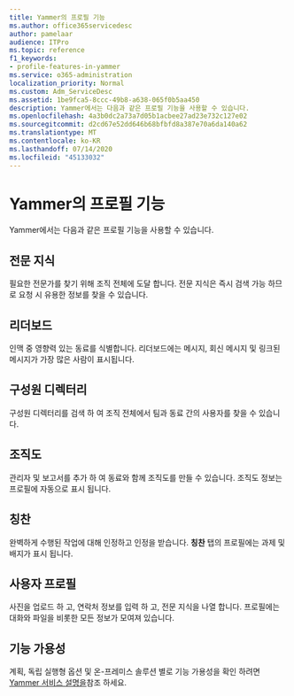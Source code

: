 ```yaml
---
title: Yammer의 프로필 기능
ms.author: office365servicedesc
author: pamelaar
audience: ITPro
ms.topic: reference
f1_keywords:
- profile-features-in-yammer
ms.service: o365-administration
localization_priority: Normal
ms.custom: Adm_ServiceDesc
ms.assetid: 1be9fca5-8ccc-49b8-a638-065f0b5aa450
description: Yammer에서는 다음과 같은 프로필 기능을 사용할 수 있습니다.
ms.openlocfilehash: 4a3b0dc2a73a7d05b1acbee27ad23e732c127e02
ms.sourcegitcommit: d2cd67e52dd646b68bfbfd8a387e70a6da140a62
ms.translationtype: MT
ms.contentlocale: ko-KR
ms.lasthandoff: 07/14/2020
ms.locfileid: "45133032"
---
```

# <a name="profile-features-in-yammer"></a>Yammer의 프로필 기능

Yammer에서는 다음과 같은 프로필 기능을 사용할 수 있습니다.
 
## <a name="expertise"></a>전문 지식

필요한 전문가를 찾기 위해 조직 전체에 도달 합니다. 전문 지식은 즉시 검색 가능 하므로 요청 시 유용한 정보를 찾을 수 있습니다.

## <a name="leaderboards"></a>리더보드

인맥 중 영향력 있는 동료를 식별합니다. 리더보드에는 메시지, 회신 메시지 및 링크된 메시지가 가장 많은 사람이 표시됩니다.

## <a name="member-directory"></a>구성원 디렉터리

구성원 디렉터리를 검색 하 여 조직 전체에서 팀과 동료 간의 사용자를 찾을 수 있습니다.
  
## <a name="org-chart"></a>조직도

관리자 및 보고서를 추가 하 여 동료와 함께 조직도를 만들 수 있습니다. 조직도 정보는 프로필에 자동으로 표시 됩니다.
  
## <a name="praise"></a>칭찬

완벽하게 수행된 작업에 대해 인정하고 인정을 받습니다. **칭찬** 탭의 프로필에는 과제 및 배지가 표시 됩니다.
 
## <a name="user-profiles"></a>사용자 프로필

사진을 업로드 하 고, 연락처 정보를 입력 하 고, 전문 지식을 나열 합니다. 프로필에는 대화와 파일을 비롯한 모든 정보가 모여져 있습니다.
  
## <a name="feature-availability"></a>기능 가용성

계획, 독립 실행형 옵션 및 온-프레미스 솔루션 별로 기능 가용성을 확인 하려면 [Yammer 서비스 설명을](yammer-service-description.md)참조 하세요.
  


